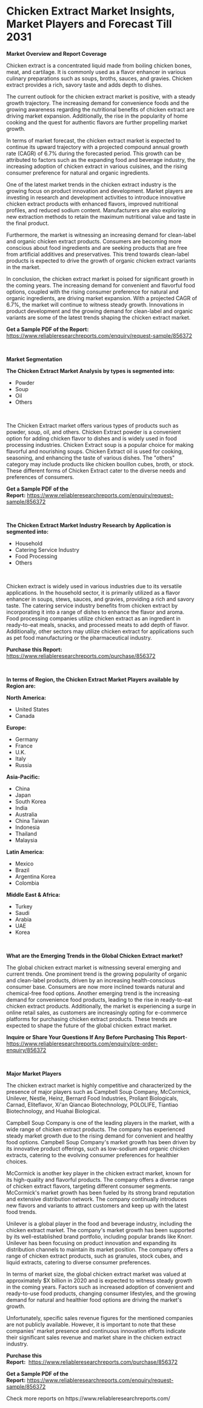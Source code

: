 <p><h1>Chicken Extract Market Insights, Market Players and Forecast Till 2031</h1></p><p><strong>Market Overview and Report Coverage</strong></p>
<p><p>Chicken extract is a concentrated liquid made from boiling chicken bones, meat, and cartilage. It is commonly used as a flavor enhancer in various culinary preparations such as soups, broths, sauces, and gravies. Chicken extract provides a rich, savory taste and adds depth to dishes.</p><p>The current outlook for the chicken extract market is positive, with a steady growth trajectory. The increasing demand for convenience foods and the growing awareness regarding the nutritional benefits of chicken extract are driving market expansion. Additionally, the rise in the popularity of home cooking and the quest for authentic flavors are further propelling market growth.</p><p>In terms of market forecast, the chicken extract market is expected to continue its upward trajectory with a projected compound annual growth rate (CAGR) of 6.7% during the forecasted period. This growth can be attributed to factors such as the expanding food and beverage industry, the increasing adoption of chicken extract in various cuisines, and the rising consumer preference for natural and organic ingredients.</p><p>One of the latest market trends in the chicken extract industry is the growing focus on product innovation and development. Market players are investing in research and development activities to introduce innovative chicken extract products with enhanced flavors, improved nutritional profiles, and reduced sodium content. Manufacturers are also exploring new extraction methods to retain the maximum nutritional value and taste in the final product.</p><p>Furthermore, the market is witnessing an increasing demand for clean-label and organic chicken extract products. Consumers are becoming more conscious about food ingredients and are seeking products that are free from artificial additives and preservatives. This trend towards clean-label products is expected to drive the growth of organic chicken extract variants in the market.</p><p>In conclusion, the chicken extract market is poised for significant growth in the coming years. The increasing demand for convenient and flavorful food options, coupled with the rising consumer preference for natural and organic ingredients, are driving market expansion. With a projected CAGR of 6.7%, the market will continue to witness steady growth. Innovations in product development and the growing demand for clean-label and organic variants are some of the latest trends shaping the chicken extract market.</p></p>
<p><strong>Get a Sample PDF of the Report:</strong> <a href="https://www.reliableresearchreports.com/enquiry/request-sample/856372">https://www.reliableresearchreports.com/enquiry/request-sample/856372</a></p>
<p>&nbsp;</p>
<p><strong>Market Segmentation</strong></p>
<p><strong>The Chicken Extract Market Analysis by types is segmented into:</strong></p>
<p><ul><li>Powder</li><li>Soup</li><li>Oil</li><li>Others</li></ul></p>
<p>&nbsp;</p>
<p><p>The Chicken Extract market offers various types of products such as powder, soup, oil, and others. Chicken Extract powder is a convenient option for adding chicken flavor to dishes and is widely used in food processing industries. Chicken Extract soup is a popular choice for making flavorful and nourishing soups. Chicken Extract oil is used for cooking, seasoning, and enhancing the taste of various dishes. The "others" category may include products like chicken bouillon cubes, broth, or stock. These different forms of Chicken Extract cater to the diverse needs and preferences of consumers.</p></p>
<p><strong>Get a Sample PDF of the Report:</strong>&nbsp;<a href="https://www.reliableresearchreports.com/enquiry/request-sample/856372">https://www.reliableresearchreports.com/enquiry/request-sample/856372</a></p>
<p>&nbsp;</p>
<p><strong>The Chicken Extract Market Industry Research by Application is segmented into:</strong></p>
<p><ul><li>Household</li><li>Catering Service Industry</li><li>Food Processing</li><li>Others</li></ul></p>
<p>&nbsp;</p>
<p><p>Chicken extract is widely used in various industries due to its versatile applications. In the household sector, it is primarily utilized as a flavor enhancer in soups, stews, sauces, and gravies, providing a rich and savory taste. The catering service industry benefits from chicken extract by incorporating it into a range of dishes to enhance the flavor and aroma. Food processing companies utilize chicken extract as an ingredient in ready-to-eat meals, snacks, and processed meats to add depth of flavor. Additionally, other sectors may utilize chicken extract for applications such as pet food manufacturing or the pharmaceutical industry.</p></p>
<p><strong>Purchase this Report:</strong>&nbsp; <a href="https://www.reliableresearchreports.com/purchase/856372">https://www.reliableresearchreports.com/purchase/856372</a></p>
<p>&nbsp;</p>
<p><strong>In terms of Region, the Chicken Extract Market Players available by Region are:</strong></p>
<p>
    <p> <strong> North America: </strong>
        <ul>
            <li>United States</li>
            <li>Canada</li>
        </ul>
        </p> 
    <p> <strong> Europe: </strong>
        <ul>
            <li>Germany</li>
            <li>France</li>
            <li>U.K.</li>
            <li>Italy</li>
            <li>Russia</li>
        </ul>
        </p> 
    <p> <strong> Asia-Pacific: </strong>
        <ul>
            <li>China</li>
            <li>Japan</li>
            <li>South Korea</li>
            <li>India</li>
            <li>Australia</li>
            <li>China Taiwan</li>
            <li>Indonesia</li>
            <li>Thailand</li>
            <li>Malaysia</li>
        </ul>
        </p> 
    <p> <strong> Latin America: </strong>
        <ul>
            <li>Mexico</li>
            <li>Brazil</li>
            <li>Argentina Korea</li>
            <li>Colombia</li>
        </ul>
        </p> 
    <p> <strong> Middle East & Africa: </strong>
        <ul>
            <li>Turkey</li>
            <li>Saudi</li>
            <li>Arabia</li>
            <li>UAE</li>
            <li>Korea</li>
        </ul>
    </p>
    </p>
<p>&nbsp;</p>
<p><strong>What are the Emerging Trends in the Global Chicken Extract market?</strong></p>
<p><p>The global chicken extract market is witnessing several emerging and current trends. One prominent trend is the growing popularity of organic and clean-label products, driven by an increasing health-conscious consumer base. Consumers are now more inclined towards natural and chemical-free food options. Another emerging trend is the increasing demand for convenience food products, leading to the rise in ready-to-eat chicken extract products. Additionally, the market is experiencing a surge in online retail sales, as customers are increasingly opting for e-commerce platforms for purchasing chicken extract products. These trends are expected to shape the future of the global chicken extract market.</p></p>
<p><strong>Inquire or Share Your Questions If Any Before Purchasing This Report</strong>- <a href="https://www.reliableresearchreports.com/enquiry/pre-order-enquiry/856372">https://www.reliableresearchreports.com/enquiry/pre-order-enquiry/856372</a></p>
<p>&nbsp;</p>
<p><strong>Major Market Players</strong></p>
<p><p>The chicken extract market is highly competitive and characterized by the presence of major players such as Campbell Soup Company, McCormick, Unilever, Nestle, Heinz, Bernard Food Industries, Proliant Biologicals, Carnad, Eliteflavor, Xi'an Qiancao Biotechnology, POLOLIFE, Tiantiao Biotechnology, and Huahai Biological.</p><p>Campbell Soup Company is one of the leading players in the market, with a wide range of chicken extract products. The company has experienced steady market growth due to the rising demand for convenient and healthy food options. Campbell Soup Company's market growth has been driven by its innovative product offerings, such as low-sodium and organic chicken extracts, catering to the evolving consumer preferences for healthier choices.</p><p>McCormick is another key player in the chicken extract market, known for its high-quality and flavorful products. The company offers a diverse range of chicken extract flavors, targeting different consumer segments. McCormick's market growth has been fueled by its strong brand reputation and extensive distribution network. The company continually introduces new flavors and variants to attract customers and keep up with the latest food trends.</p><p>Unilever is a global player in the food and beverage industry, including the chicken extract market. The company's market growth has been supported by its well-established brand portfolio, including popular brands like Knorr. Unilever has been focusing on product innovation and expanding its distribution channels to maintain its market position. The company offers a range of chicken extract products, such as granules, stock cubes, and liquid extracts, catering to diverse consumer preferences.</p><p>In terms of market size, the global chicken extract market was valued at approximately $X billion in 2020 and is expected to witness steady growth in the coming years. Factors such as increased adoption of convenient and ready-to-use food products, changing consumer lifestyles, and the growing demand for natural and healthier food options are driving the market's growth.</p><p>Unfortunately, specific sales revenue figures for the mentioned companies are not publicly available. However, it is important to note that these companies' market presence and continuous innovation efforts indicate their significant sales revenue and market share in the chicken extract industry.</p></p>
<p><strong>Purchase this Report:</strong>&nbsp;&nbsp;<a href="https://www.reliableresearchreports.com/purchase/856372">https://www.reliableresearchreports.com/purchase/856372</a></p>
<p></p>
<p><strong>Get a Sample PDF of the Report:</strong>&nbsp;<a href="https://www.reliableresearchreports.com/enquiry/request-sample/856372">https://www.reliableresearchreports.com/enquiry/request-sample/856372</a></p>
<p>Check more reports on https://www.reliableresearchreports.com/</p>